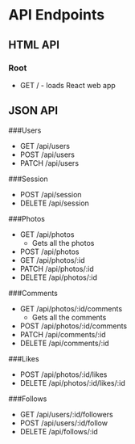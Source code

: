 # API Endpoints

## HTML API
### Root
* GET / - loads React web app


## JSON API
###Users
* GET /api/users
* POST /api/users
* PATCH /api/users

###Session
* POST /api/session
* DELETE /api/session

###Photos
* GET /api/photos
  * Gets all the photos
* POST /api/photos
* GET /api/photos/:id
* PATCH /api/photos/:id
* DELETE /api/photos/:id

###Comments
* GET /api/photos/:id/comments
  * Gets all the comments
* POST /api/photos/:id/comments
* PATCH /api/comments/:id
* DELETE /api/comments/:id

###Likes
* POST /api/photos/:id/likes
* DELETE /api/photos/:id/likes/:id

###Follows
* GET /api/users/:id/followers
* POST /api/users/:id/follow
* DELETE /api/follows/:id
